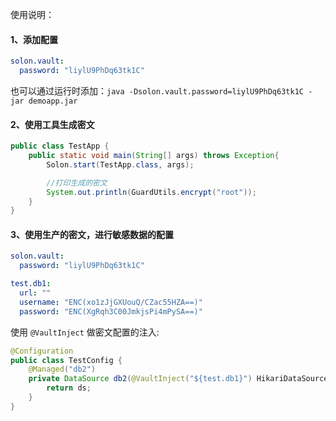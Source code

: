 
使用说明：

#### 1、添加配置

```yaml
solon.vault:
  password: "liylU9PhDq63tk1C"
```

也可以通过运行时添加：`java -Dsolon.vault.password=liylU9PhDq63tk1C -jar demoapp.jar`

#### 2、使用工具生成密文

```java
public class TestApp {
    public static void main(String[] args) throws Exception{
        Solon.start(TestApp.class, args);

        //打印生成的密文
        System.out.println(GuardUtils.encrypt("root"));
    }
}
```

#### 3、使用生产的密文，进行敏感数据的配置

```yaml
solon.vault:
  password: "liylU9PhDq63tk1C"

test.db1:
  url: ""
  username: "ENC(xo1zJjGXUouQ/CZac55HZA==)"
  password: "ENC(XgRqh3C00JmkjsPi4mPySA==)"
```


使用 `@VaultInject` 做密文配置的注入:

```java
@Configuration
public class TestConfig {
    @Managed("db2")
    private DataSource db2(@VaultInject("${test.db1}") HikariDataSource ds){
        return ds;
    }
}
```